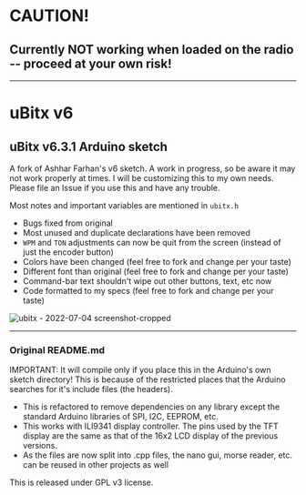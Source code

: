 # CAUTION! #
## Currently NOT working when loaded on the radio -- proceed at your own risk! ##


---


# uBitx v6
## uBitx v6.3.1 Arduino sketch
A fork of Ashhar Farhan's v6 sketch.  A work in progress, so be aware it may not work properly at times.  I will be customizing this to my own
needs.  Please file an Issue if you use this and have any trouble.

Most notes and important variables are mentioned in `ubitx.h`

* Bugs fixed from original
* Most unused and duplicate declarations have been removed
* `WPM` and `TON` adjustments can now be quit from the screen (instead of just the encoder button)
* Colors have been changed (feel free to fork and change per your taste)
* Different font than original (feel free to fork and change per your taste)
* Command-bar text shouldn't wipe out other buttons, text, etc now
* Code formatted to my specs (feel free to fork and change per your taste)

![ubitx - 2022-07-04 screenshot-cropped](https://user-images.githubusercontent.com/1296250/177121495-059c5d6b-81ff-4742-bf74-0be9ca47e6cb.jpg)

---

### Original README.md

IMPORTANT: It will compile only if you place this in the Arduino's own sketch directory! This is because of the restricted places that the Arduino searches for it's include files (the headers).

- This is refactored to remove dependencies on any library except the standard Arduino libraries of SPI, I2C, EEPROM, etc.
- This works with ILI9341 display controller. The pins used by the TFT display are the same as that of the 16x2 LCD display of the previous versions.
- As the files are now split into .cpp files, the nano gui, morse reader, etc. can be reused in other projects as well

This is released under GPL v3 license.
